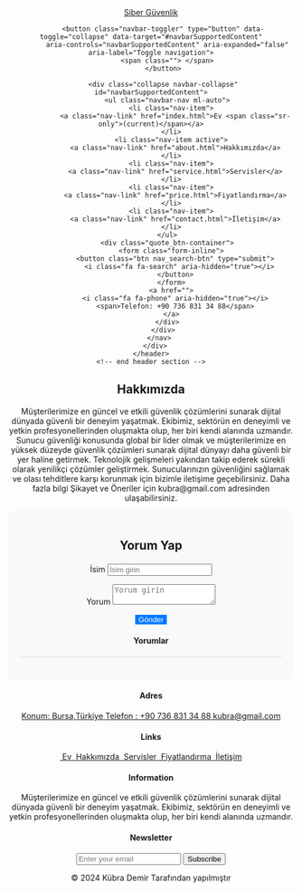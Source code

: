 <!DOCTYPE html>
<html>

<head>
  <!-- Basic -->
  <meta charset="utf-8" />
  <meta http-equiv="X-UA-Compatible" content="IE=edge" />
  <!-- Mobile Metas -->
  <meta name="viewport" content="width=device-width, initial-scale=1, shrink-to-fit=no" />
  <!-- Site Metas -->
  <link rel="icon" href="images/fevicon.png" type="image/gif" />
  <meta name="keywords" content="" />
  <meta name="description" content="" />
  <meta name="author" content="" />

  <title>Siber Güvenlik</title>

  <!-- bootstrap core css -->
  <link rel="stylesheet" type="text/css" href="css/bootstrap.css" />

  <!-- fonts style -->
  <link href="https://fonts.googleapis.com/css2?family=Roboto:wght@400;500;700;900&display=swap" rel="stylesheet">

  <!-- font awesome style -->
  <link href="css/font-awesome.min.css" rel="stylesheet" />

  <!-- Custom styles for this template -->
  <link href="css/style.css" rel="stylesheet" />
  <!-- responsive style -->
  <link href="css/responsive.css" rel="stylesheet" />

  <style>
    .comment_section {
      background-color: #f9f9f9;
      padding: 20px;
      border-radius: 8px;
    }

    .comment_section h2,
    .comment_section h4 {
      margin-bottom: 20px;
    }

    .comment_section .form-group {
      margin-bottom: 15px;
    }

    .comment_section .btn {
      background-color: #007bff;
      border: none;
      color: white;
      cursor: pointer;
    }

    .comment_section .btn:hover {
      background-color: #0056b3;
    }

    .comment_section #commentsList {
      margin-top: 20px;
      border-top: 1px solid #ddd;
      padding-top: 20px;
    }

    .comment_section #commentsList .comment {
      margin-bottom: 15px;
      border-bottom: 1px solid #ddd;
      padding-bottom: 10px;
    }

    .comment_section #commentsList .comment-buttons {
      margin-top: 10px;
    }

    .comment_section #commentsList .comment-buttons .btn {
      margin-right: 10px;
    }
  </style>
</head>

<body class="sub_page">

  <div class="hero_area">
    <!-- header section starts -->
    <header class="header_section">
      <div class="container-fluid">
        <nav class="navbar navbar-expand-lg custom_nav-container ">
          <a class="navbar-brand" href="index.html">
            <span>Siber Güvenlik</span>
          </a>

          <button class="navbar-toggler" type="button" data-toggle="collapse" data-target="#navbarSupportedContent"
            aria-controls="navbarSupportedContent" aria-expanded="false" aria-label="Toggle navigation">
            <span class=""> </span>
          </button>

          <div class="collapse navbar-collapse" id="navbarSupportedContent">
            <ul class="navbar-nav ml-auto">
              <li class="nav-item">
                <a class="nav-link" href="index.html">Ev <span class="sr-only">(current)</span></a>
              </li>
              <li class="nav-item active">
                <a class="nav-link" href="about.html">Hakkımızda</a>
              </li>
              <li class="nav-item">
                <a class="nav-link" href="service.html">Servisler</a>
              </li>
              <li class="nav-item">
                <a class="nav-link" href="price.html">Fiyatlandırma</a>
              </li>
              <li class="nav-item">
                <a class="nav-link" href="contact.html">İletişim</a>
              </li>
            </ul>
            <div class="quote_btn-container">
              <form class="form-inline">
                <button class="btn nav_search-btn" type="submit">
                  <i class="fa fa-search" aria-hidden="true"></i>
                </button>
              </form>
              <a href="">
                <i class="fa fa-phone" aria-hidden="true"></i>
                <span>Telefon: +90 736 831 34 88</span>
              </a>
            </div>
          </div>
        </nav>
      </div>
    </header>
    <!-- end header section -->
  </div>

  <!-- about section -->

  <section class="about_section layout_padding">
    <div class="container">
      <div class="row">
        <div class="col-md-6">
          <div class="detail-box">
            <div class="heading_container">
              <h2>Hakkımızda</h2>
            </div>
            <p>
              Müşterilerimize en güncel ve etkili güvenlik çözümlerini sunarak dijital dünyada güvenli bir deneyim
              yaşatmak. Ekibimiz, sektörün en deneyimli ve yetkin profesyonellerinden oluşmakta olup, her biri kendi
              alanında uzmandır.
              Sunucu güvenliği konusunda global bir lider olmak ve müşterilerimize en yüksek düzeyde güvenlik çözümleri
              sunarak dijital dünyayı daha güvenli bir yer haline getirmek. Teknolojik gelişmeleri yakından takip ederek
              sürekli olarak yenilikçi çözümler geliştirmek. Sunucularınızın güvenliğini sağlamak ve olası tehditlere
              karşı korunmak için bizimle iletişime geçebilirsiniz. Daha fazla bilgi Şikayet ve Öneriler için
              kubra@gmail.com adresinden ulaşabilirsiniz.
            </p>
          </div>
        </div>
        <div class="col-md-6">
          <div class="img-box">
            <img src="images/about-img.png" alt="">
          </div>
        </div>
      </div>
    </div>
  </section>

  <!-- comment section -->

  <section class="comment_section layout_padding">
    <div class="container">
      <div class="row">
        <div class="col-md-12">
          <div class="heading_container">
            <h2>Yorum Yap</h2>
          </div>
          <form id="commentForm">
            <div class="form-group">
              <label for="commentName">İsim</label>
              <input type="text" id="commentName" class="form-control" placeholder="İsim girin" required>
            </div>
            <div class="form-group">
              <label for="commentText">Yorum</label>
              <textarea id="commentText" class="form-control" placeholder="Yorum girin" required></textarea>
            </div>
            <button type="submit" class="btn btn-primary">Gönder</button>
          </form>
          <div id="commentsDisplay" class="mt-4">
            <h4>Yorumlar</h4>
            <div id="commentsList"></div>
          </div>
        </div>
      </div>
    </div>
  </section>

  <!-- end comment section -->

  <!-- info section -->

  <section class="info_section layout_padding2">
    <div class="container">
      <div class="row">
        <div class="col-md-3">
          <div class="info_contact">
            <h4>Adres</h4>
            <div class="contact_link_box">
              <a href="">
                <i class="fa fa-map-marker" aria-hidden="true"></i>
                <span>Konum: Bursa,Türkiye</span>
              </a>
              <a href="">
                <i class="fa fa-phone" aria-hidden="true"></i>
                <span>Telefon : +90 736 831 34 88</span>
              </a>
              <a href="">
                <i class="fa fa-envelope" aria-hidden="true"></i>
                <span>kubra@gmail.com</span>
              </a>
            </div>
          </div>
          <div class="info_social">
            <a href="">
              <i class="fa fa-facebook" aria-hidden="true"></i>
            </a>
            <a href="">
              <i class="fa fa-twitter" aria-hidden="true"></i>
            </a>
            <a href="">
              <i class="fa fa-linkedin" aria-hidden="true"></i>
            </a>
            <a href="">
              <i class="fa fa-instagram" aria-hidden="true"></i>
            </a>
          </div>
        </div>
        <div class="col-md-3">
          <div class="info_link_box">
            <h4>Links</h4>
            <div class="info_links">
              <a class="" href="index.html">
                <img src="images/nav-bullet.png" alt="">
                Ev
              </a>
              <a class="" href="about.html">
                <img src="images/nav-bullet.png" alt="">
                Hakkımızda
              </a>
              <a class="active" href="service.html">
                <img src="images/nav-bullet.png" alt="">
                Servisler
              </a>
              <a class="" href="price.html">
                <img src="images/nav-bullet.png" alt="">
                Fiyatlandırma
              </a>
              <a class="" href="contact.html">
                <img src="images/nav-bullet.png" alt="">
                İletişim
              </a>
            </div>
          </div>
        </div>
        <div class="col-md-3">
          <div class="info_detail">
            <h4>Information</h4>
            <p>Müşterilerimize en güncel ve etkili güvenlik çözümlerini sunarak dijital dünyada güvenli bir deneyim
              yaşatmak. Ekibimiz, sektörün en deneyimli ve yetkin profesyonellerinden oluşmakta olup, her biri kendi
              alanında uzmandır.
            </p>
          </div>
        </div>
        <div class="col-md-3">
          <div class="info_form">
            <h4>Newsletter</h4>
            <form action="">
              <input type="text" placeholder="Enter your email">
              <button>Subscribe</button>
            </form>
          </div>
        </div>
      </div>
    </div>
  </section>

  <!-- end info section -->

  <!-- footer section -->

  <section class="container-fluid footer_section">
    <p>&copy;  2024 Kübra Demir Tarafından yapılmıştır </p>
  </section>

  <!-- end footer section -->

  <!-- jQery -->
  <script src="js/jquery-3.4.1.min.js"></script>
  <!-- popper js -->
  <script src="js/popper.min.js"></script>
  <!-- bootstrap js -->
  <script src="js/bootstrap.js"></script>
  <!-- custom js -->
  <script src="js/custom.js"></script>

  <!-- Comment Section Script -->
  <script>
    document.getElementById('commentForm').addEventListener('submit', function(event) {
      event.preventDefault();
      
      var name = document.getElementById('commentName').value;
      var comment = document.getElementById('commentText').value;
      
      if (name && comment) {
        var commentId = 'comment-' + Date.now();
        var commentHTML = `
          <div class="comment" id="${commentId}">
            <strong>${name}</strong>
            <p>${comment}</p>
            <div class="comment-buttons">
              <button class="btn btn-secondary btn-edit" onclick="editComment('${commentId}')">Düzenle</button>
              <button class="btn btn-danger btn-delete" onclick="deleteComment('${commentId}')">Sil</button>
            </div>
          </div>
        `;
        document.getElementById('commentsList').insertAdjacentHTML('beforeend', commentHTML);
        
        // Clear the form
        document.getElementById('commentForm').reset();
      }
    });

    function editComment(commentId) {
      var commentElement = document.getElementById(commentId);
      var name = commentElement.querySelector('strong').innerText;
      var comment = commentElement.querySelector('p').innerText;

      document.getElementById('commentName').value = name;
      document.getElementById('commentText').value = comment;

      commentElement.remove();
    }

    function deleteComment(commentId) {
      document.getElementById(commentId).remove();
    }
  </script>
</body>

</html>

